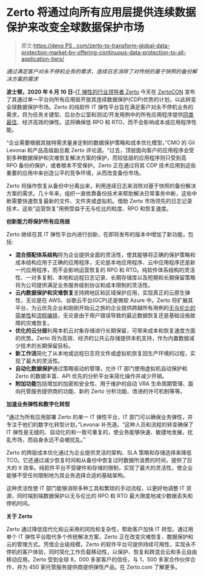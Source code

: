 # Zerto 将通过向所有应用层提供连续数据保护来改变全球数据保护市场

> 原文:[https://devo PS . com/zerto-to-transform-global-data-protection-market-by-offering-continuous-data-protection-to-all-application-tiers/](https://devops.com/zerto-to-transform-global-data-protection-market-by-offering-continuous-data-protection-to-all-application-tiers/)

*通过满足客户对永不停机业务的需求，连续日志消除了对传统的基于快照的备份解决方案的需求*

**波士顿，2020 年 6 月 10 日**–[IT 弹性的行业领导者 Zerto](http://www.zerto.com) 今天在 [ZertoCON](https://www.zerto.com/zertocon/) 宣布了其通过单一平台向所有应用层开放其连续数据保护(CDP)优势的计划，以此转变全球数据保护市场。Zerto 的纯软件 IT 弹性平台旨在满足客户对永不停机业务的需求，将为任务关键型、后台办公室和测试/开发用例中的所有应用程序提供[同类最佳](https://www.trustradius.com/reviews/zerto-virtual-replication-2018-09-19-13-08-58)、经济高效的弹性。这将确保低 RPO 和 RTO，而不会影响成本或应用程序性能。

“企业需要根据其独特需求量身定制的数据保护策略和成本优化模型，”CMO 的 Gil Levonai 和产品高级副总裁 Zerto 评论道。“过去，顶层面向客户的应用程序会受到多种数据保护和灾难恢复解决方案的保护，而较低层的应用程序则只受到高 RPO 备份的保护，或者根本不受保护。Zerto 正在通过将其 CDP 技术应用到这些重要的应用中来创造公平的竞争环境，从而改变备份市场。

Zerto 将操作恢复从备份中分离出来，利用连续日志来消除对基于快照的备份解决方案的需求。几十年来，组织一直依靠备份技术来帮助解决日常事务中断，这些中断需要快速恢复最新的文件、文件夹或虚拟机。借助 Zerto 市场领先的日志记录技术，这些“运营恢复”用例受益于无与伦比的粒度、RPO 和恢复速度。

**创新能力将保护所有应用层**

Zerto 继续在其 IT 弹性平台内进行创新，在即将发布的版本中增加了新功能，包括:

*   **混合搭配体系结构**将为企业提供全面的灵活性，使其能够将正确的保护策略和成本结构应用于正确的应用程序，无论是本地应用程序、云中应用程序还是新一代应用程序，而不会影响运营恢复的 RPO 和 RTO。纯软件体系结构的灵活性、一对多复制、本地和远程日志记录、长期存储库以及短期和长期保留策略将为公司提供满足业务服务级别协议和成本限制的灵活性。
*   **云内数据保护和灾难恢复**支持跨地区和区域保护应用，实现真正的云原生弹性，无论是在 AWS、谷歌云平台(GCP)还是微软 Azure 中。Zerto 将扩展其平台，为云优先企业和刚刚开始云之旅的企业提供跨越所有用例的[无与伦比的简单性](https://www.itcentralstation.com/products/zerto-reviews)和[流程编排](https://gtnr.it/3hd0H5O)，无论是由于用户错误导致的最近数据恢复还是基础设施故障的灾难恢复。
*   **优化的云分层**利用本机云对象存储进行长期保留，可带来成本和恢复速度方面的优势。Zerto 将为高效、经济的公共云存储提供本机支持，作为内置数据减少技术的长期保留目标。
*   **新工作流**简化了从本地或远程日志将文件或虚拟机恢复回生产环境的过程，实现了最大的灵活性。
*   **自动化数据保护**通过策略驱动的管理，允许 IT 部门使用虚拟机自动保护和 Zerto 的数据丰富、API 优先的分析平台来简化操作并减少开销。
*   **附加功能**包括增加的加密和安全性、用于维护的自动 VRA 生命周期管理、面向托管服务提供商的功能、新的 Zerto 分析功能、改进的许可机制等等。

**加速业务弹性和数字化转型**

“通过为所有应用部署 Zerto 的单一 IT 弹性平台，IT 部门可以确保业务弹性，并专注于他们的数字化转型计划，”Levonai 补充道。“这种人员和流程的转变确保了 IT 弹性是无缝的、自动化的和一致可重复的，使业务能够快速、敏捷地发展，扰乱市场，而自身永远不会被扰乱。”

Zerto 的跨层成本优化通过为企业提供灵活的架构、SLA 策略和存储选择来降低 TCO。它还通过减少恢复时间和从备份中恢复过时数据所浪费的时间，提供了巨大的 It 效率。纯软件平台不受硬件和存储的限制，实现了最大的灵活性，使企业能够不受任何限制地为其业务选择合适的基础架构。

这种灵活性使 IT 部门能够消除多种工具和繁琐的手动流程，以更好地调整 IT 资源，同时端到端数据保护以无与伦比的 RPO 和 RTO 最大限度地减少数据丢失和停机时间。

**关于 Zerto**

Zerto 通过降低现代化和云采用的风险和复杂性，帮助客户加快 IT 转型。通过用单个 IT 弹性平台取代多个传统解决方案，Zerto 正在改变灾难恢复、数据保护和云的管理方式。凭借企业级规模，Zerto 的软件平台可提供持续可用性，实现永不停机的客户体验，同时简化工作负载移动性，以保护、恢复和跨混合云和多云自由移动应用。Zerto 受到全球 8，000 多家客户的信任，与 1，500 多家合作伙伴合作，并为 450 家托管服务提供商提供弹性产品。在 Zerto.com 了解更多。